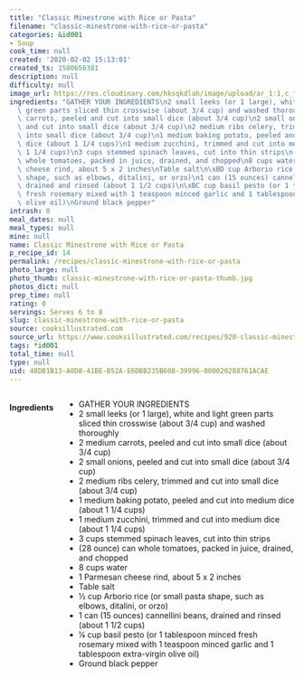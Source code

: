 ```yaml
---
title: "Classic Minestrone with Rice or Pasta"
filename: "classic-minestrone-with-rice-or-pasta"
categories: &id001
- Soup
cook_time: null
created: '2020-02-02 15:13:01'
created_ts: 1580656381
description: null
difficulty: null
image_url: https://res.cloudinary.com/hksqkdlah/image/upload/ar_1:1,c_fill,dpr_2.0,f_auto,fl_lossy.progressive.strip_profile,g_faces:auto,q_auto:low,w_344/3283_s098-classic-minestrone-article
ingredients: "GATHER YOUR INGREDIENTS\n2 small leeks (or 1 large), white and light\
  \ green parts sliced thin crosswise (about 3/4 cup) and washed thoroughly\n2 medium\
  \ carrots, peeled and cut into small dice (about 3/4 cup)\n2 small onions, peeled\
  \ and cut into small dice (about 3/4 cup)\n2 medium ribs celery, trimmed and cut\
  \ into small dice (about 3/4 cup)\n1 medium baking potato, peeled and cut into medium\
  \ dice (about 1 1/4 cups)\n1 medium zucchini, trimmed and cut into medium dice (about\
  \ 1 1/4 cups)\n3 cups stemmed spinach leaves, cut into thin strips\n(28 ounce) can\
  \ whole tomatoes, packed in juice, drained, and chopped\n8 cups water\n1 Parmesan\
  \ cheese rind, about 5 x 2 inches\nTable salt\n\xBD cup Arborio rice (or small pasta\
  \ shape, such as elbows, ditalini, or orzo)\n1 can (15 ounces) cannellini beans,\
  \ drained and rinsed (about 1 1/2 cups)\n\xBC cup basil pesto (or 1 tablespoon minced\
  \ fresh rosemary mixed with 1 teaspoon minced garlic and 1 tablespoon extra-virgin\
  \ olive oil)\nGround black pepper"
intrash: 0
meal_dates: null
meal_types: null
mine: null
name: Classic Minestrone with Rice or Pasta
p_recipe_id: 14
permalink: /recipes/classic-minestrone-with-rice-or-pasta
photo_large: null
photo_thumb: classic-minestrone-with-rice-or-pasta-thumb.jpg
photos_dict: null
prep_time: null
rating: 0
servings: Serves 6 to 8
slug: classic-minestrone-with-rice-or-pasta
source: cooksillustrated.com
source_url: https://www.cooksillustrated.com/recipes/920-classic-minestrone-with-rice-or-pasta?incode=MCSCM00L0&ref=new_search_experience_2
tags: *id001
total_time: null
type: null
uid: 48DB1B13-A0D8-41BE-B52A-E6DBB235B608-39996-000020288761ACAE
---
```

<div class="large-8 medium-7 columns" id="writeup">	</div><!-- #writeup -->
</div><!-- #row-one -->
<div class="row" id="row-two">	<div class="medium-4 small-5 columns" id="ingredients"><h4>Ingredients</h4><div class="box box-ingredients content"><ul>
<li>GATHER YOUR INGREDIENTS</li>
<li>2 small leeks (or 1 large), white and light green parts sliced thin crosswise (about 3/4 cup) and washed thoroughly</li>
<li>2 medium carrots, peeled and cut into small dice (about 3/4 cup)</li>
<li>2 small onions, peeled and cut into small dice (about 3/4 cup)</li>
<li>2 medium ribs celery, trimmed and cut into small dice (about 3/4 cup)</li>
<li>1 medium baking potato, peeled and cut into medium dice (about 1 1/4 cups)</li>
<li>1 medium zucchini, trimmed and cut into medium dice (about 1 1/4 cups)</li>
<li>3 cups stemmed spinach leaves, cut into thin strips</li>
<li>(28 ounce) can whole tomatoes, packed in juice, drained, and chopped</li>
<li>8 cups water</li>
<li>1 Parmesan cheese rind, about 5 x 2 inches</li>
<li>Table salt</li>
<li>½ cup Arborio rice (or small pasta shape, such as elbows, ditalini, or orzo)</li>
<li>1 can (15 ounces) cannellini beans, drained and rinsed (about 1 1/2 cups)</li>
<li>¼ cup basil pesto (or 1 tablespoon minced fresh rosemary mixed with 1 teaspoon minced garlic and 1 tablespoon extra-virgin olive oil)</li>
<li>Ground black pepper</li>
</ul>
</div>	</div>	<div class="medium-6 small-7 columns" id="directions">	</div>